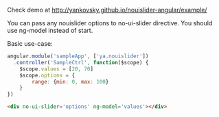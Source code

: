 Check demo at http://yankovsky.github.io/nouislider-angular/example/

You can pass any nouislider options to no-ui-slider directive. You should use ng-model instead of start.

Basic use-case:

```javascript
angular.module('sampleApp', ['ya.nouislider'])
  .controller('SampleCtrl', function($scope) {
    $scope.values = [20, 70]
    $scope.options = {
        range: {min: 0, max: 100}
    }
})
```
```html
<div no-ui-slider='options' ng-model='values'></div>
```
